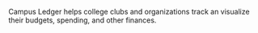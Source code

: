Campus Ledger helps college clubs and organizations track an visualize their budgets, spending, and other finances.